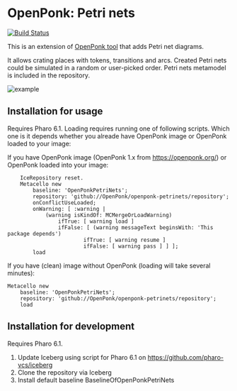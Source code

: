 # OpenPonk: Petri nets

[![Build Status](https://travis-ci.org/OpenPonk/openponk-petrinets.svg?branch=master)](https://travis-ci.org/JanBliznicenko/openponk-petrinets)

This is an extension of [OpenPonk tool](https://openponk.org) that adds Petri net diagrams. 

It allows crating places with tokens, transitions and arcs. Created Petri nets could be simulated in a random or user-picked order. Petri nets metamodel is included in the repository.

![example](http://www.mediafire.com/convkey/6324/fed28qgushayde6zg.jpg)

## Installation for usage

Requires Pharo 6.1.
Loading requires running one of following scripts. Which one is it depends whether you alreade have OpenPonk image or OpenPonk loaded to your image:

If you have OpenPonk image (OpenPonk 1.x from https://openponk.org/) or OpenPonk loaded into your image:
```
	IceRepository reset.
	Metacello new
		baseline: 'OpenPonkPetriNets';
		repository: 'github://OpenPonk/openponk-petrinets/repository';
		onConflictUseLoaded;
		onWarning: [ :warning | 
			(warning isKindOf: MCMergeOrLoadWarning)
				ifTrue: [ warning load ]
				ifFalse: [ (warning messageText beginsWith: 'This package depends')
						ifTrue: [ warning resume ]
						ifFalse: [ warning pass ] ] ];
		load
 ```
If you have (clean) image without OpenPonk (loading will take several minutes):
```
Metacello new
    baseline: 'OpenPonkPetriNets';
    repository: 'github://OpenPonk/openponk-petrinets/repository';
    load
```

## Installation for development

Requires Pharo 6.1.

1. Update Iceberg using script for Pharo 6.1 on https://github.com/pharo-vcs/iceberg
1. Clone the repository via Iceberg
1. Install default baseline BaselineOfOpenPonkPetriNets
